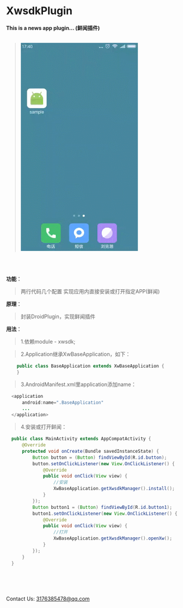 # XwsdkPlugin
**This is a news app plugin... (鲜闻插件)**
<br>
<br>
>![image](https://raw.githubusercontent.com/frendyxzc/XwsdkPlugin/master/screenshot/161110.gif)
<br>
<br>

**功能**：

>两行代码几个配置 实现应用内直接安装或打开指定APP(鲜闻)

**原理**：

>封装DroidPlugin，实现鲜闻插件

**用法**：

>1.依赖module - xwsdk;

>2.Application继承XwBaseApplication，如下：
```java
    public class BaseApplication extends XwBaseApplication {
    }
```

>3.AndroidManifest.xml里application添加name：
```java
  <application
      android:name=".BaseApplication"
      ...
  </application>
```

>4.安装或打开鲜闻：
```java
  public class MainActivity extends AppCompatActivity {
      @Override
      protected void onCreate(Bundle savedInstanceState) {
          Button button = (Button) findViewById(R.id.button);
          button.setOnClickListener(new View.OnClickListener() {
              @Override
              public void onClick(View view) {
                  //安装
                  XwBaseApplication.getXwsdkManager().install();
              }
          });
          Button button1 = (Button) findViewById(R.id.button1);
          button1.setOnClickListener(new View.OnClickListener() {
              @Override
              public void onClick(View view) {
                  //打开
                  XwBaseApplication.getXwsdkManager().openXw();
              }
          });
      }
  }
```

<br>
<br>
<br>

Contact Us: 3176385478@qq.com
